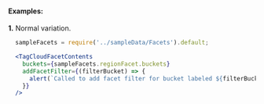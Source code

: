 #### Examples:

__1.__ Normal variation.

```jsx
  sampleFacets = require('../sampleData/Facets').default;

  <TagCloudFacetContents
    buckets={sampleFacets.regionFacet.buckets}
    addFacetFilter={(filterBucket) => {
      alert(`Called to add facet filter for bucket labeled ${filterBucket.label}`);
    }}
  />
```

